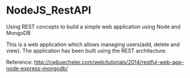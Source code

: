 NodeJS_RestAPI
==============

Using REST concepts to build a simple web application using Node and MongoDB

This is a web application which allows managing users(add, delete and view).  The application has been built using the REST architecture.

Reference:  http://cwbuecheler.com/web/tutorials/2014/restful-web-app-node-express-mongodb/
